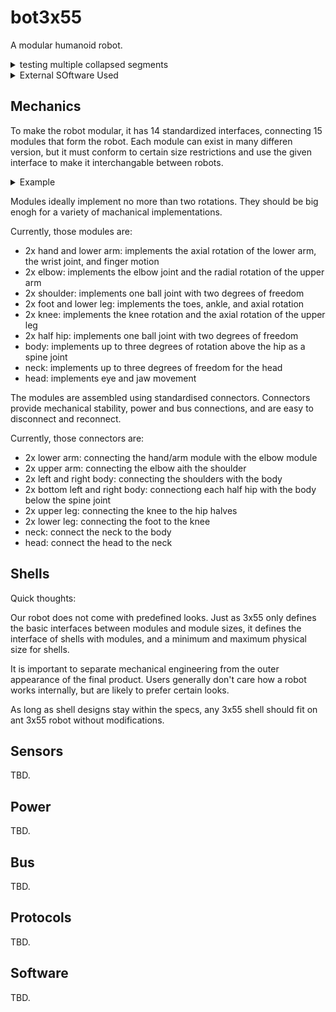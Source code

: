 # bot3x55

A modular humanoid robot.

<details><summary>testing multiple collapsed segments</summary>
  I just want to know if this works
  <details><summary>testing level 2</summary>
    So we can explain in more and more detail
    <details><summary>testing level 3</summary>
      To give the user an in-depth look if you pardon my pun
    </details>
  </details>
</details>

<details><summary>External SOftware Used</summary>
  It's the goal to stick with FOSS applications as much as possible.
  The mechanics and modules are designed in FreeCAD.
  Shells will be created using FreeCAD and Blender.
  Electronics should be designed with KiCAD.
</details>

## Mechanics

To make the robot modular, it has 14 standardized interfaces, connecting 15
modules that form the robot. Each module can exist in many differen version, but it
must conform to certain size restrictions and use the given interface to make it
interchangable between robots.

<details><summary>Example</summary>
  The size and interface of an Elbow module is well defined. Any Elobow module
  must provide and upper arm connector, a lower arm connector, and have two degrees
  of freedom (elbow, rotate upper arm). The elbow joint must be implemented within 
  the bounds of a 50mm x 50mm cylinder, and all hardware must be within bounds.
</details>

Modules ideally implement no more than two rotations. They should be big enogh
for a variety of machanical implementations.

Currently, those modules are: 
 - 2x hand and lower arm: implements the axial rotation of the lower arm, the wrist joint, and finger motion
 - 2x elbow: implements the elbow joint and the radial rotation of the upper arm
 - 2x shoulder: implements one ball joint with two degrees of freedom
 - 2x foot and lower leg: implements the toes, ankle, and axial rotation
 - 2x knee: implements the knee rotation and the axial rotation of the upper leg
 - 2x half hip: implements one ball joint with two degrees of freedom
 - body: implements up to three degrees of rotation above the hip as a spine joint
 - neck: implements up to three degrees of freedom for the head
 - head: implements eye and jaw movement

The modules are assembled using standardised connectors. Connectors provide mechanical
stability, power and bus connections, and are easy to disconnect and reconnect.

Currently, those connectors are:
 - 2x lower arm: connecting the hand/arm module with the elbow module
 - 2x upper arm: connecting the elbow aith the shoulder
 - 2x left and right body: connecting the shoulders with the body
 - 2x bottom left and right body: connectiong each half hip with the body below the spine joint
 - 2x upper leg: connecting the knee to the hip halves
 - 2x lower leg: connecting the foot to the knee
 - neck: connect the neck to the body
 - head: connect the head to the neck

## Shells

Quick thoughts:

Our robot does not come with predefined looks. Just as 3x55 only defines the basic
interfaces between modules and module sizes, it defines the interface of shells with 
modules, and a minimum and maximum physical size for shells.

It is important to separate mechanical engineering from the outer appearance
of the final product. Users generally don't care how a robot works internally,
but are likely to prefer certain looks.

As long as shell designs stay within the specs, any 3x55 shell should fit on
ant 3x55 robot without modifications.

## Sensors

TBD.

## Power

TBD.

## Bus

TBD.

## Protocols

TBD.

## Software

TBD.


